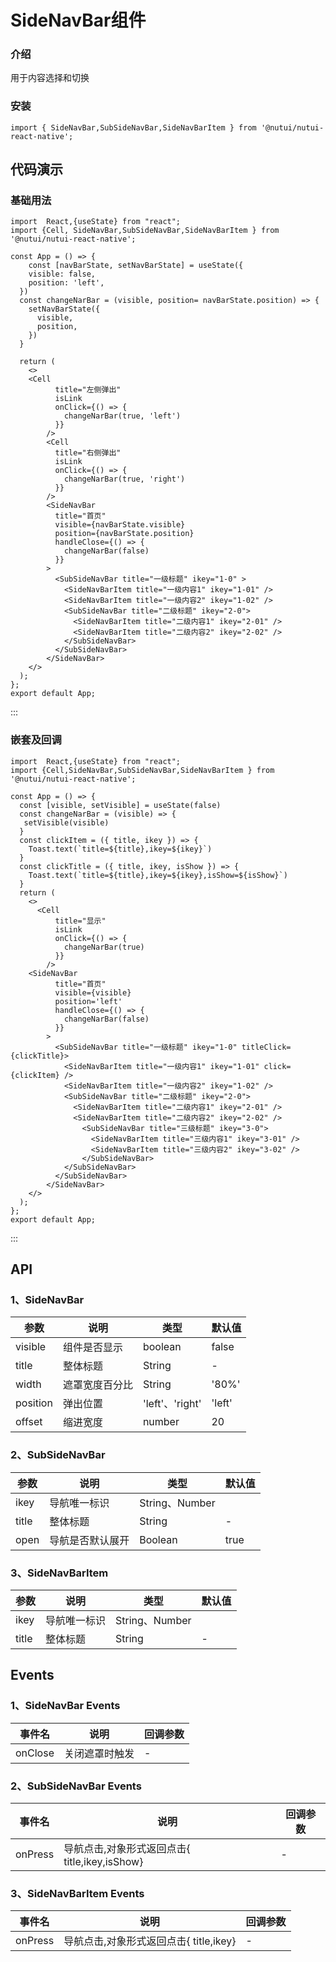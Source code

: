 
#  SideNavBar组件

### 介绍

用于内容选择和切换

### 安装
```tsx
import { SideNavBar,SubSideNavBar,SideNavBarItem } from '@nutui/nutui-react-native';
```
## 代码演示
### 基础用法

```SnackPlayer name=SideNavBar
import  React,{useState} from "react";
import {Cell, SideNavBar,SubSideNavBar,SideNavBarItem } from '@nutui/nutui-react-native';

const App = () => {
    const [navBarState, setNavBarState] = useState({
    visible: false,
    position: 'left',
  })
  const changeNarBar = (visible, position= navBarState.position) => {
    setNavBarState({
      visible,
      position,
    })
  }
 
  return ( 
    <>   
    <Cell
          title="左侧弹出"
          isLink
          onClick={() => {
            changeNarBar(true, 'left')
          }}
        />
        <Cell
          title="右侧弹出"
          isLink
          onClick={() => {
            changeNarBar(true, 'right')
          }}
        />
        <SideNavBar
          title="首页"
          visible={navBarState.visible}
          position={navBarState.position}
          handleClose={() => {
            changeNarBar(false)
          }}
        >
          <SubSideNavBar title="一级标题" ikey="1-0" >
            <SideNavBarItem title="一级内容1" ikey="1-01" />
            <SideNavBarItem title="一级内容2" ikey="1-02" />
            <SubSideNavBar title="二级标题" ikey="2-0">
              <SideNavBarItem title="二级内容1" ikey="2-01" />
              <SideNavBarItem title="二级内容2" ikey="2-02" />
            </SubSideNavBar>
          </SubSideNavBar>
        </SideNavBar>
    </>
  );
};  
export default App;

```
:::

### 嵌套及回调

```SnackPlayer name=SideNavBar
import  React,{useState} from "react";
import {Cell,SideNavBar,SubSideNavBar,SideNavBarItem } from '@nutui/nutui-react-native';

const App = () => {
  const [visible, setVisible] = useState(false)
  const changeNarBar = (visible) => {
   setVisible(visible)
  }
  const clickItem = ({ title, ikey }) => {
    Toast.text(`title=${title},ikey=${ikey}`)
  }
  const clickTitle = ({ title, ikey, isShow }) => {
    Toast.text(`title=${title},ikey=${ikey},isShow=${isShow}`)
  }
  return ( 
    <>  
      <Cell
          title="显示"
          isLink
          onClick={() => {
            changeNarBar(true)
          }}
        /> 
    <SideNavBar
          title="首页"
          visible={visible}
          position='left'
          handleClose={() => {
            changeNarBar(false)
          }}
        >
          <SubSideNavBar title="一级标题" ikey="1-0" titleClick={clickTitle}>
            <SideNavBarItem title="一级内容1" ikey="1-01" click={clickItem} />
            <SideNavBarItem title="一级内容2" ikey="1-02" />
            <SubSideNavBar title="二级标题" ikey="2-0">
              <SideNavBarItem title="二级内容1" ikey="2-01" />
              <SideNavBarItem title="二级内容2" ikey="2-02" />
                <SubSideNavBar title="三级标题" ikey="3-0">
                  <SideNavBarItem title="三级内容1" ikey="3-01" />
                  <SideNavBarItem title="三级内容2" ikey="3-02" />
                </SubSideNavBar>
            </SubSideNavBar>
          </SubSideNavBar>
        </SideNavBar>
    </>
  );
};  
export default App;

```
:::



## API

### 1、SideNavBar

| 参数         | 说明                             | 类型   | 默认值           |
|--------------|----------------------------------|--------|------------------|
| visible      | 组件是否显示                       | boolean | false           |
| title        | 整体标题                           | String  | -               |
| width        | 遮罩宽度百分比                      | String   | '80%'          |
| position     | 弹出位置                           | 'left'、'right' | 'left'  |
| offset       | 缩进宽度                           | number  | 20              |

### 2、SubSideNavBar

| 参数         | 说明                             | 类型   | 默认值           |
|--------------|----------------------------------|--------|------------------|
| ikey         | 导航唯一标识                       | String、Number |          |
| title        | 整体标题                           | String  | -              |
| open         | 导航是否默认展开                     | Boolean  | true         |
### 3、SideNavBarItem

| 参数         | 说明                             | 类型   | 默认值           |
|--------------|----------------------------------|--------|------------------|
| ikey         | 导航唯一标识                       | String、Number |          |
| title        | 整体标题                           | String  | -               |

## Events
### 1、SideNavBar Events

| 事件名                       | 说明                                          | 回调参数     |
|---------------------------|---------------------------------------------|--------------|
| onClose | 关闭遮罩时触发 | -           |

### 2、SubSideNavBar Events

| 事件名           | 说明                                                             | 回调参数     |
|---------------|----------------------------------------------------------------|--------------|
| onPress | 导航点击,对象形式返回点击{ title,ikey,isShow} | -           |

### 3、SideNavBarItem Events

| 事件名    | 说明                                                  | 回调参数     |
|--------|-----------------------------------------------------|--------------|
| onPress | 导航点击,对象形式返回点击{ title,ikey} | -           |
